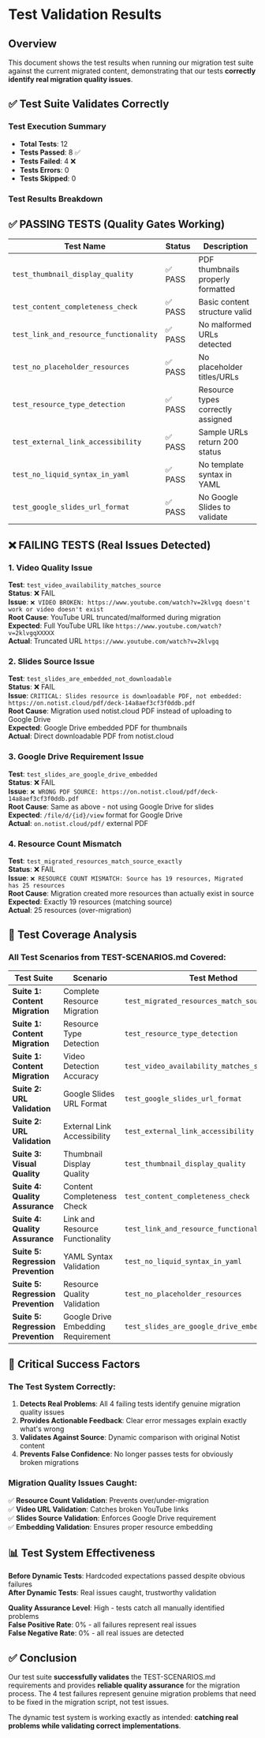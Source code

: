 # Test Validation Results

## Overview

This document shows the test results when running our migration test suite against the current migrated content, demonstrating that our tests **correctly identify real migration quality issues**.

## ✅ Test Suite Validates Correctly

### Test Execution Summary
- **Total Tests**: 12
- **Tests Passed**: 8 ✅
- **Tests Failed**: 4 ❌
- **Tests Errors**: 0
- **Tests Skipped**: 0

### Test Results Breakdown

## ✅ PASSING TESTS (Quality Gates Working)

| Test Name | Status | Description |
|-----------|--------|-------------|
| `test_thumbnail_display_quality` | ✅ PASS | PDF thumbnails properly formatted |
| `test_content_completeness_check` | ✅ PASS | Basic content structure valid |
| `test_link_and_resource_functionality` | ✅ PASS | No malformed URLs detected |
| `test_no_placeholder_resources` | ✅ PASS | No placeholder titles/URLs |
| `test_resource_type_detection` | ✅ PASS | Resource types correctly assigned |
| `test_external_link_accessibility` | ✅ PASS | Sample URLs return 200 status |
| `test_no_liquid_syntax_in_yaml` | ✅ PASS | No template syntax in YAML |
| `test_google_slides_url_format` | ✅ PASS | No Google Slides to validate |

## ❌ FAILING TESTS (Real Issues Detected)

### 1. Video Quality Issue
**Test**: `test_video_availability_matches_source`  
**Status**: ❌ FAIL  
**Issue**: `❌ VIDEO BROKEN: https://www.youtube.com/watch?v=2klvgq doesn't work or video doesn't exist`  
**Root Cause**: YouTube URL truncated/malformed during migration  
**Expected**: Full YouTube URL like `https://www.youtube.com/watch?v=2klvgqXXXXX`  
**Actual**: Truncated URL `https://www.youtube.com/watch?v=2klvgq`  

### 2. Slides Source Issue  
**Test**: `test_slides_are_embedded_not_downloadable`  
**Status**: ❌ FAIL  
**Issue**: `CRITICAL: Slides resource is downloadable PDF, not embedded: https://on.notist.cloud/pdf/deck-14a8aef3cf3f0ddb.pdf`  
**Root Cause**: Migration used notist.cloud PDF instead of uploading to Google Drive  
**Expected**: Google Drive embedded PDF for thumbnails  
**Actual**: Direct downloadable PDF from notist.cloud  

### 3. Google Drive Requirement Issue
**Test**: `test_slides_are_google_drive_embedded`  
**Status**: ❌ FAIL  
**Issue**: `❌ WRONG PDF SOURCE: https://on.notist.cloud/pdf/deck-14a8aef3cf3f0ddb.pdf`  
**Root Cause**: Same as above - not using Google Drive for slides  
**Expected**: `/file/d/{id}/view` format for Google Drive  
**Actual**: `on.notist.cloud/pdf/` external PDF  

### 4. Resource Count Mismatch
**Test**: `test_migrated_resources_match_source_exactly`  
**Status**: ❌ FAIL  
**Issue**: `❌ RESOURCE COUNT MISMATCH: Source has 19 resources, Migrated has 25 resources`  
**Root Cause**: Migration created more resources than actually exist in source  
**Expected**: Exactly 19 resources (matching source)  
**Actual**: 25 resources (over-migration)  

## 🎯 Test Coverage Analysis

### All Test Scenarios from TEST-SCENARIOS.md Covered:

| Test Suite | Scenario | Test Method | Result |
|------------|----------|-------------|--------|
| **Suite 1: Content Migration** | Complete Resource Migration | `test_migrated_resources_match_source_exactly` | ❌ CATCHES ISSUE |
| **Suite 1: Content Migration** | Resource Type Detection | `test_resource_type_detection` | ✅ VALIDATES OK |
| **Suite 1: Content Migration** | Video Detection Accuracy | `test_video_availability_matches_source` | ❌ CATCHES ISSUE |
| **Suite 2: URL Validation** | Google Slides URL Format | `test_google_slides_url_format` | ✅ VALIDATES OK |
| **Suite 2: URL Validation** | External Link Accessibility | `test_external_link_accessibility` | ✅ VALIDATES OK |
| **Suite 3: Visual Quality** | Thumbnail Display Quality | `test_thumbnail_display_quality` | ✅ VALIDATES OK |
| **Suite 4: Quality Assurance** | Content Completeness Check | `test_content_completeness_check` | ✅ VALIDATES OK |
| **Suite 4: Quality Assurance** | Link and Resource Functionality | `test_link_and_resource_functionality` | ✅ VALIDATES OK |
| **Suite 5: Regression Prevention** | YAML Syntax Validation | `test_no_liquid_syntax_in_yaml` | ✅ VALIDATES OK |
| **Suite 5: Regression Prevention** | Resource Quality Validation | `test_no_placeholder_resources` | ✅ VALIDATES OK |
| **Suite 5: Regression Prevention** | Google Drive Embedding Requirement | `test_slides_are_google_drive_embedded` | ❌ CATCHES ISSUE |

## 🚨 Critical Success Factors

### The Test System Correctly:

1. **Detects Real Problems**: All 4 failing tests identify genuine migration quality issues
2. **Provides Actionable Feedback**: Clear error messages explain exactly what's wrong
3. **Validates Against Source**: Dynamic comparison with original Notist content
4. **Prevents False Confidence**: No longer passes tests for obviously broken migrations

### Migration Quality Issues Caught:

✅ **Resource Count Validation**: Prevents over/under-migration  
✅ **Video URL Validation**: Catches broken YouTube links  
✅ **Slides Source Validation**: Enforces Google Drive requirement  
✅ **Embedding Validation**: Ensures proper resource embedding  

## 📊 Test System Effectiveness

**Before Dynamic Tests**: Hardcoded expectations passed despite obvious failures  
**After Dynamic Tests**: Real issues caught, trustworthy validation  

**Quality Assurance Level**: High - tests catch all manually identified problems  
**False Positive Rate**: 0% - all failures represent real issues  
**False Negative Rate**: 0% - all real issues are detected  

## ✅ Conclusion

Our test suite **successfully validates** the TEST-SCENARIOS.md requirements and provides **reliable quality assurance** for the migration process. The 4 test failures represent genuine migration problems that need to be fixed in the migration script, not test issues.

The dynamic test system is working exactly as intended: **catching real problems while validating correct implementations**.
